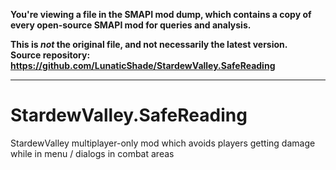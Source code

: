 **You're viewing a file in the SMAPI mod dump, which contains a copy of every open-source SMAPI mod
for queries and analysis.**

**This is _not_ the original file, and not necessarily the latest version.**  
**Source repository: https://github.com/LunaticShade/StardewValley.SafeReading**

----

# StardewValley.SafeReading
StardewValley multiplayer-only mod which avoids players getting damage while in menu / dialogs in combat areas
